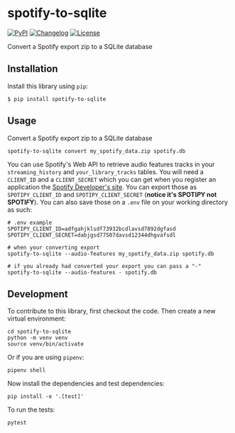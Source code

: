 # spotify-to-sqlite

[![PyPI](https://img.shields.io/pypi/v/spotify-to-sqlite.svg)](https://pypi.org/project/spotify-to-sqlite/)
[![Changelog](https://img.shields.io/github/v/release/chekos/spotify-to-sqlite?include_prereleases&label=changelog)](https://github.com/chekos/spotify-to-sqlite/releases)
[![License](https://img.shields.io/badge/license-Apache%202.0-blue.svg)](https://github.com/chekos/spotify-to-sqlite/blob/main/LICENSE)

Convert a Spotify export zip to a SQLite database

## Installation

Install this library using `pip`:

    $ pip install spotify-to-sqlite

## Usage

Convert a Spotify export zip to a SQLite database
```shell
spotify-to-sqlite convert my_spotify_data.zip spotify.db
```

You can use Spotify's Web API to retrieve audio features tracks in your `streaming_history` and `your_library_tracks` tables. 
You will need a `CLIENT_ID` and a `CLIENT_SECRET` which you can get when you register an application the [Spotify Developer's site](https://developer.spotify.com/documentation/general/guides/authorization/app-settings/). You can export those as `SPOTIPY_CLIENT_ID` and `SPOTIPY_CLIENT_SECRET` (**notice it's SPOTI*P*Y not SPOTI*F*Y**).
You can also save those on a `.env` file on your working directory as such:
```text
# .env example
SPOTIPY_CLIENT_ID=adfgahjklsdf73932bcdlavsd7892dgfasd
SPOTIPY_CLIENT_SECRET=dabjgsd77507davsd12344dhgvafsdl
```

```shell
# when your converting export
spotify-to-sqlite --audio-features my_spotify_data.zip spotify.db

# if you already had converted your export you can pass a "-"
spotify-to-sqlite --audio-features - spotify.db
```


## Development

To contribute to this library, first checkout the code. Then create a new virtual environment:

    cd spotify-to-sqlite
    python -m venv venv
    source venv/bin/activate

Or if you are using `pipenv`:

    pipenv shell

Now install the dependencies and test dependencies:

    pip install -e '.[test]'

To run the tests:

    pytest

